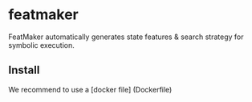 # featmaker

FeatMaker automatically generates state features & search strategy for symbolic execution.

## Install
We recommend to use a [docker file] (Dockerfile)
